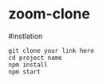 # zoom-clone

#instlation
```
git clone your link here
cd project name
npm install
npm start 
```


